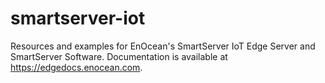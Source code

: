 # smartserver-iot
Resources and examples for EnOcean's SmartServer IoT Edge Server and SmartServer Software.  Documentation is available at https://edgedocs.enocean.com.
